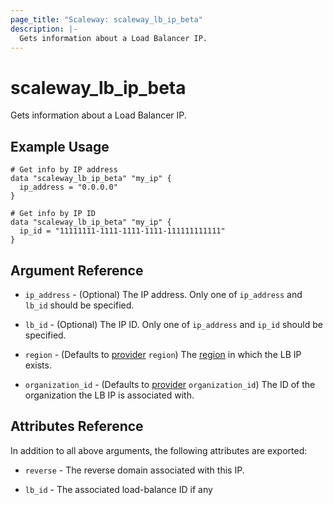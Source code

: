 ```yaml
---
page_title: "Scaleway: scaleway_lb_ip_beta"
description: |-
  Gets information about a Load Balancer IP.
---
```


# scaleway_lb_ip_beta

Gets information about a Load Balancer IP.

## Example Usage

```hcl
# Get info by IP address
data "scaleway_lb_ip_beta" "my_ip" {
  ip_address = "0.0.0.0"
}

# Get info by IP ID
data "scaleway_lb_ip_beta" "my_ip" {
  ip_id = "11111111-1111-1111-1111-111111111111"
}
```

## Argument Reference

- `ip_address` - (Optional) The IP address.
  Only one of `ip_address` and `lb_id` should be specified.

- `lb_id` - (Optional) The IP ID.
  Only one of `ip_address` and `ip_id` should be specified.

- `region` - (Defaults to [provider](../index.md#region) `region`) The [region](../guides/regions_and_zones.md#zones) in which the LB IP exists.

- `organization_id` - (Defaults to [provider](../index.md#organization_id) `organization_id`) The ID of the organization the LB IP is associated with.

## Attributes Reference

In addition to all above arguments, the following attributes are exported:

- `reverse` - The reverse domain associated with this IP.

- `lb_id` - The associated load-balance ID if any
